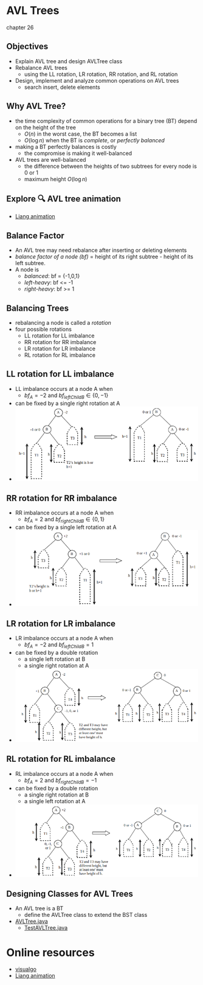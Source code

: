 # AVL Trees
chapter 26


Objectives
---
- Explain AVL tree and design AVLTree class
- Rebalance AVL trees
  - using the LL rotation, LR rotation, RR rotation, and RL rotation
- Design, implement and analyze common operations on AVL trees
  - search insert, delete elements


Why AVL Tree? 
---
- the time complexity of common operations for a binary tree (BT) depend on the height of the tree
  - $O(n)$ in the worst case, the BT becomes a list
  - $O(\log n)$ when the BT is *complete*, or *perfectly balanced*
- making a BT perfectly balances is costly
  - the compromise is making it well-balanced 
- AVL trees are well-balanced
  - the difference between the heights of two subtrees for every node is 0 or 1
  - maximum height $O(\log n)$


Explore 🔍  AVL tree animation
---
- [Liang animation](https://liveexample.pearsoncmg.com/liang/animation/animation.html)


Balance Factor
---
- An AVL tree may need rebalance after inserting or deleting elements
-  *balance factor of a node (bf)* = height of its right subtree - height of its left subtree.
-  A node is 
   -  *balanced*: bf = {-1,0,1}
   -  *left-heavy*: bf <= -1
   -  *right-heavy*: bf >= 1


Balancing Trees
---
- rebalancing a node is called a *rotation*
- four possible rotations
  - LL rotation for LL imbalance
  - RR rotation for RR imbalance
  - LR rotation for LR imbalance
  - RL rotation for RL imbalance 


LL rotation for LL imbalance
---
- LL imbalance occurs at a node A when
  - $bf_A = -2$ and $bf_{leftChildB} \in \{0,-1\}$
- can be fixed by a single right rotation at A
- ![LL rotation](./images/ll.png)


RR rotation for RR imbalance
---
- RR imbalance occurs at a node A when
  - $bf_A = 2$ and $bf_{rightChildB} \in \{0,1\}$
- can be fixed by a single left rotation at A
- ![RR rotation](./images/rr.png)


LR rotation for LR imbalance
---
- LR imbalance occurs at a node A when
  - $bf_A = -2$ and $bf_{leftChildB} = 1$
- can be fixed by a double rotation
  - a single left rotation at B
  - a single right rotation at A
- ![LR rotation](./images/lr.png)


RL rotation for RL imbalance
---
- RL imbalance occurs at a node A when
  - $bf_A = 2$ and $bf_{rightChildB} = -1$
- can be fixed by a double rotation
  - a single right rotation at B
  - a single left rotation at A
- ![RL rotation](./images/rl.png)


Designing Classes for AVL Trees
---
- An AVL tree is a BT
  - define the AVLTree class to extend the BST class
- [AVLTree.java](./demos/AVLTree.java)
  - [TestAVLTree.java](./demos/TestAVLTree.java)


# Online resources
- [visualgo](https://visualgo.net/)
- [Liang animation](https://liveexample.pearsoncmg.com/liang/animation/animation.html)